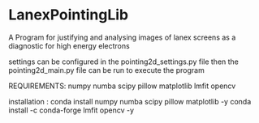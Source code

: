 # LanexPointingLib
A Program for justifying and analysing images of lanex screens as a diagnostic for high energy electrons

settings can be configured in the 
pointing2d_settings.py file then the 
pointing2d_main.py file can be run to execute the program

REQUIREMENTS:
    numpy
    numba
    scipy
    pillow
    matplotlib
    lmfit
    opencv

installation : 
    conda install numpy numba scipy pillow matplotlib -y
    conda install -c conda-forge lmfit opencv -y
